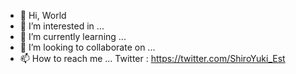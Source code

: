 - 👋 Hi, World
- 👀 I’m interested in ...
- 🌱 I’m currently learning ...
- 💞️ I’m looking to collaborate on ...
- 📫 How to reach me ...
Twitter : https://twitter.com/ShiroYuki_Est
<!---
ShiroYukiEst/ShiroYukiEst is a ✨ special ✨ repository because its `README.md` (this file) appears on your GitHub profile.
You can click the Preview link to take a look at your changes.
--->
